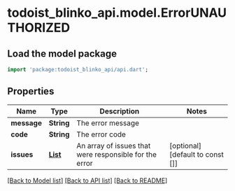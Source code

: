 # todoist_blinko_api.model.ErrorUNAUTHORIZED

## Load the model package
```dart
import 'package:todoist_blinko_api/api.dart';
```

## Properties
Name | Type | Description | Notes
------------ | ------------- | ------------- | -------------
**message** | **String** | The error message | 
**code** | **String** | The error code | 
**issues** | [**List<ErrorBADREQUESTIssuesInner>**](ErrorBADREQUESTIssuesInner.md) | An array of issues that were responsible for the error | [optional] [default to const []]

[[Back to Model list]](../README.md#documentation-for-models) [[Back to API list]](../README.md#documentation-for-api-endpoints) [[Back to README]](../README.md)


